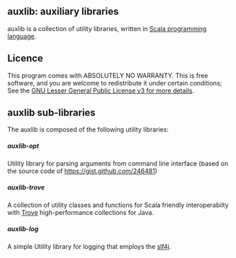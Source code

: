 ## auxlib: auxiliary libraries

auxlib is a collection of utility libraries, written in [Scala programming language](http://www.scala-lang.org).


## Licence 

This program comes with ABSOLUTELY NO WARRANTY. This is free software, and you are welcome to redistribute it under certain conditions; See the [GNU Lesser General Public License v3 for more details](http://www.gnu.org/licenses/lgpl-3.0.html).

## auxlib sub-libraries

The auxlib is composed of the following utility libraries:

##### auxlib-opt

Utility library for parsing arguments from command line interface (based on the source code of https://gist.github.com/246481)

##### auxlib-trove

A collection of utility classes and functions for Scala friendly interoperabilty with [Trove](http://trove.starlight-systems.com) high-performance collections for Java.

##### auxlib-log

A simple Utility library for logging that employs the [slf4j](http://www.slf4j.org).

